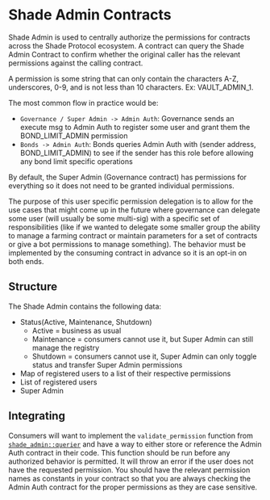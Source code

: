 # Shade Admin Contracts

Shade Admin is used to centrally authorize the permissions for contracts across the Shade Protocol ecosystem. A contract can query the Shade Admin Contract to confirm whether the original caller has the relevant permissions against the calling contract. 

A permission is some string that can only contain the characters A-Z, underscores, 0-9, and is not less than 10 characters. Ex: VAULT_ADMIN_1.

The most common flow in practice would be:

- `Governance / Super Admin -> Admin Auth`: Governance sends an execute msg to Admin Auth to register some user and grant them the BOND_LIMIT_ADMIN permission
- `Bonds -> Admin Auth`: Bonds queries Admin Auth with (sender address, BOND_LIMIT_ADMIN) to see if the sender has this role before allowing any bond limit specific operations

By default, the Super Admin (Governance contract) has permissions for everything so it does not need to be granted individual permissions. 

The purpose of this user specific permission delegation is to allow for the use cases that might come up in the future where governance can delegate some user (will usually be some multi-sig) with a specific set of responsibilities (like if we wanted to delegate some smaller group the ability to manage a farming contract or maintain parameters for a set of contracts or give a bot permissions to manage something). The behavior must be implemented by the consuming contract in advance so it is an opt-in on both ends.

## Structure

The Shade Admin contains the following data:

- Status(Active, Maintenance, Shutdown)
    - Active = business as usual
    - Maintenance = consumers cannot use it, but Super Admin can still manage the registry
    - Shutdown = consumers cannot use it, Super Admin can only toggle status and transfer Super Admin permissions
- Map of registered users to a list of their respective permissions
- List of registered users
- Super Admin

## Integrating

Consumers will want to implement the `validate_permission` function from [`shade_admin::querier`](./packages//shade_admin//src//querier.rs) and have a way to either store or reference the Admin Auth contract in their code. This function should be run before any authorized behavior is permitted. It will throw an error if the user does not have the requested permission. You should have the relevant permission names as constants in your contract so that you are always checking the Admin Auth contract for the proper permissions as they are case sensitive.
